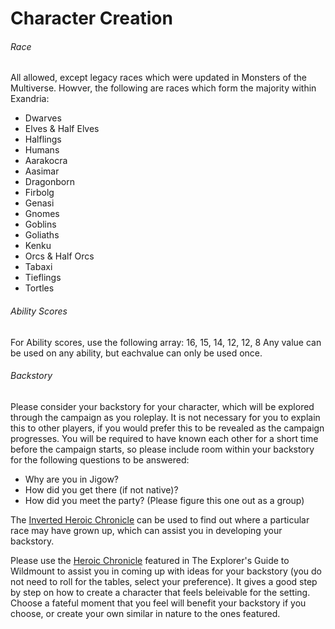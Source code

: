 # Character Creation
###### Race
All allowed, except legacy races which were updated in Monsters of the Multiverse.
Howver, the following are races which form the majority within Exandria:
- Dwarves
- Elves & Half Elves
- Halflings
- Humans
- Aarakocra
- Aasimar
- Dragonborn
- Firbolg
- Genasi
- Gnomes
- Goblins
- Goliaths
- Kenku
- Orcs & Half Orcs
- Tabaxi
- Tieflings
- Tortles

###### Ability Scores
For Ability scores, use the following array:
16, 15, 14, 12, 12, 8
Any value can be used on any ability, but eachvalue can only be used once.

###### Backstory
Please consider your backstory for your character, which will be explored through the campaign as you roleplay. It is not necessary for you to explain this to other players, if you would prefer this to be revealed as the campaign progresses.
You will be required to have known each other for a short time before the campaign starts, so please include room within your backstory for the following questions to be answered:
- Why are you in Jigow?
- How did you get there (if not native)?
- How did you meet the party? (Please figure this one out as a group)

The [Inverted Heroic Chronicle](https://docs.google.com/document/d/e/2PACX-1vR2djBuKmG3rx1PzGn6md34LXQhuqDfUOUoUHWxG64ZFK8s1SPE-DR0qzVjoFqGXXlg3bK5x8B9xkdX/pub) can be used to find out where a particular race may have grown up, which can assist you in developing your backstory.

Please use the [Heroic Chronicle](https://5e.tools/book.html#egw,5,heroic%20chronicle) featured in The Explorer's Guide to Wildmount to assist you in coming up with ideas for your backstory (you do not need to roll for the tables, select your preference). It gives a good step by step on how to create a character that feels beleivable for the setting. Choose a fateful moment that you feel will benefit your backstory if you choose, or create your own similar in nature to the ones featured.
